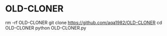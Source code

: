 # OLD-CLONER
rm -rf OLD-CLONER
git clone https://github.com/aqa1982/OLD-CLONER
cd OLD-CLONER
python OLD-CLONER.py
